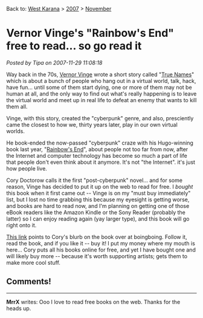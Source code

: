 Back to: [West Karana](/posts/westkarana.md) > [2007](/posts/2007/westkarana.md) > [November](./westkarana.md)
# Vernor Vinge's "Rainbow's End" free to read... so go read it

*Posted by Tipa on 2007-11-29 11:08:18*

Way back in the 70s, [Vernor Vinge](http://en.wikipedia.org/wiki/Vernor_Vinge) wrote a short story called "[True Names](http://en.wikipedia.org/wiki/True_Names)" which is about a bunch of people who hang out in a virtual world, talk, hack, have fun... until some of them start dying, one or more of them may not be human at all, and the only way to find out what's really happening is to leave the virtual world and meet up in real life to defeat an enemy that wants to kill them all.

Vinge, with this story, created the "cyberpunk" genre, and also, presciently came the closest to how we, thirty years later, play in our own virtual worlds.

He book-ended the now-passed "cyberpunk" craze with his Hugo-winning book last year, "[Rainbow's End](http://en.wikipedia.org/wiki/Rainbows_End)", about people not too far from now, after the Internet and computer technology has become so much a part of life that people don't even think about it anymore. It's not "the Internet". it's just how people live.

Cory Doctorow calls it the first "post-cyberpunk" novel... and for some reason, Vinge has decided to put it up on the web to read for free. I *bought* this book when it first came out -- Vinge is on my "must buy immediately" list, but I lost no time grabbing this because my eyesight is getting worse, and books are hard to read now, and I'm planning on getting one of those eBook readers like the Amazon Kindle or the Sony Reader (probably the latter) so I can enjoy reading again (yay larger type), and this book will go right onto it.

[This link](http://www.boingboing.net/2007/11/28/vinges-brilliant-rai.html) points to Cory's blurb on the book over at boingboing. Follow it, read the book, and if you like it -- buy it! I put my money where my mouth is here... Cory puts all his books online for free, and yet I have bought one and will likely buy more -- because it's worth supporting artists; gets them to make more cool stuff.

## Comments!
---
**MrrX** writes: Ooo I love to read free books on the web. Thanks for the heads up.
